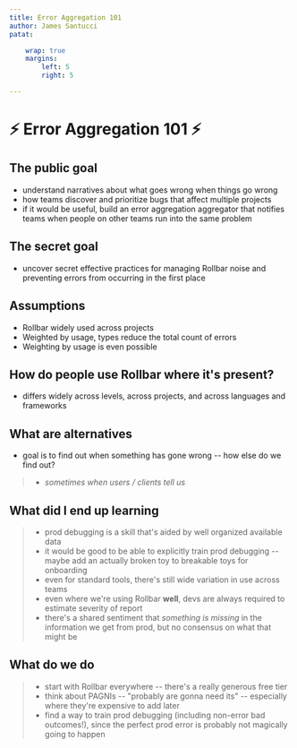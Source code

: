 ```yaml
---
title: Error Aggregation 101
author: James Santucci
patat:

    wrap: true
    margins:
        left: 5
        right: 5

---
```


# ⚡️ Error Aggregation 101 ⚡️

## The public goal

- understand narratives about what goes wrong when things go wrong
- how teams discover and prioritize bugs that affect multiple projects
- if it would be useful, build an error aggregation aggregator that notifies teams when people on other teams run into the same problem

## The secret goal

- uncover secret effective practices for managing Rollbar noise and preventing errors from occurring in the first place

## Assumptions

- Rollbar widely used across projects
- Weighted by usage, types reduce the total count of errors
- Weighting by usage is even possible

## How do people use Rollbar where it's present?

- differs widely across levels, across projects, and across languages and frameworks

## What are alternatives

- goal is to find out when something has gone wrong -- how else do we find out?
> - _sometimes when users / clients tell us_

## What did I end up learning

> - prod debugging is a skill that's aided by well organized available data
> - it would be good to be able to explicitly train prod debugging -- maybe add an actually broken toy to breakable toys for onboarding
> - even for standard tools, there's still wide variation in use across teams
> - even where we're using Rollbar **well**, devs are always required to estimate severity of report
> - there's a shared sentiment that _something is missing_ in the information we get from prod, but no consensus on what that might be

## What do we do

> - start with Rollbar everywhere -- there's a really generous free tier
> - think about PAGNIs -- "probably are gonna need its" -- especially where they're expensive to add later
> - find a way to train prod debugging (including non-error bad outcomes!), since the perfect prod error is probably not magically going to happen